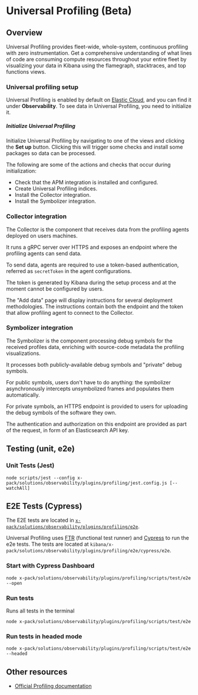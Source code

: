 # Universal Profiling (Beta)

## Overview
Universal Profiling provides fleet-wide, whole-system, continuous profiling with zero instrumentation. Get a comprehensive understanding of what lines of code are consuming compute resources throughout your entire fleet by visualizing your data in Kibana using the flamegraph, stacktraces, and top functions views.

### Universal profiling setup
Universal Profiling is enabled by default on [Elastic Cloud](https://www.elastic.co/cloud/), and you can find it under **Observability**. To see data in Universal Profiling, you need to initialize it.

##### **Initialize Universal Profiling**
Initialize Universal Profiling by navigating to one of the views and clicking the **Set up** button. Clicking this will trigger some checks and install some packages so data can be processed.

The following are some of the actions and checks that occur during initialization:
- Check that the APM integration is installed and configured.
- Create Universal Profiling indices.
- Install the Collector integration.
- Install the Symbolizer integration.

### Collector integration
The Collector is the component that receives data from the profiling agents deployed on users machines.

It runs a gRPC server over HTTPS and exposes an endpoint where the profiling agents can send data.

To send data, agents are required to use a token-based authentication, referred as `secretToken` in the agent configurations.

The token is generated by Kibana during the setup process and at the moment cannot be configured by users.

The "Add data" page will display instructions for several deployment methodologies.
The instructions contain both the endpoint and the token that allow profiling agent to connect to the Collector.

### Symbolizer integration
The Symbolizer is the component processing debug symbols for the received profiles data, enriching with source-code metadata the profiling visualizations.

It processes both publicly-available debug symbols and "private" debug symbols.

For public symbols, users don't have to do anything: the symbolizer asynchronously intercepts unsymbolized frames and populates them automatically.

For private symbols, an HTTPS endpoint is provided to users for uploading the debug symbols of the software they own.

The authentication and authorization on this endpoint are provided as part of the request, in form of an Elasticsearch API key.


## Testing (unit, e2e)
### Unit Tests (Jest)

```
node scripts/jest --config x-pack/solutions/observability/plugins/profiling/jest.config.js [--watchAll]
```

## E2E Tests (Cypress)
The E2E tests are located in [`x-pack/solutions/observability/plugins/profiling/e2e`](./e2e).

Universal Profiling uses [FTR](../../../../src/platform/packages/shared/kbn-test/README.mdx) (functional test runner) and [Cypress](https://www.cypress.io/) to run the e2e tests. The tests are located at `kibana/x-pack/solutions/observability/plugins/profiling/e2e/cypress/e2e`.

### Start with Cypress Dashboard

```
node x-pack/solutions/observability/plugins/profiling/scripts/test/e2e --open
```

### Run tests
Runs all tests in the terminal

```
node x-pack/solutions/observability/plugins/profiling/scripts/test/e2e
```

### Run tests in headed mode

```
node x-pack/solutions/observability/plugins/profiling/scripts/test/e2e --headed
```

## Other resources
- [Official Profiling documentation](https://www.elastic.co/observability/universal-profiling)
